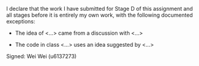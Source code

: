 I declare that the work I have submitted for Stage D of this assignment and all stages before it is entirely my own work, with the following documented exceptions:
* The idea of <...> came from a discussion with <...>

* The code in class <...> uses an idea suggested by <...>

Signed: Wei Wei (u6137273)
